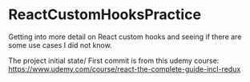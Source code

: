 # ReactCustomHooksPractice
Getting into more detail on React custom hooks and seeing if there are some use cases I did not know.

 The project initial state/ First commit is from this udemy course: 
 https://www.udemy.com/course/react-the-complete-guide-incl-redux
